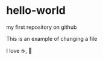 hello-world
===========

my first repository on github

This is an example of changing a file

I love :coffee:, :pizza:
